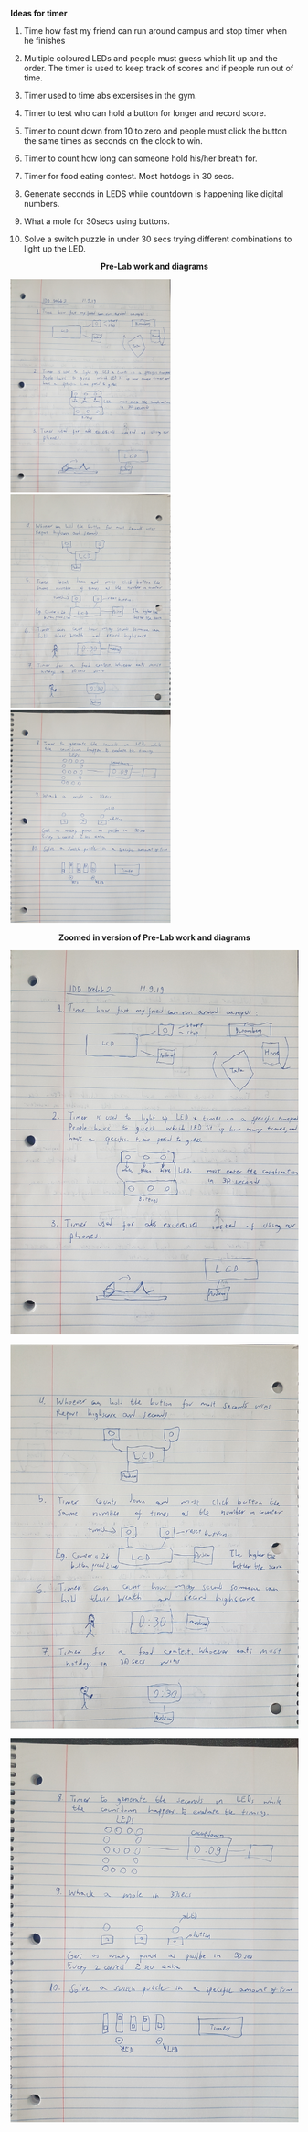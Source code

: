 **Ideas for timer**

1. Time how fast my friend can run around campus and stop timer when he finishes

2. Multiple coloured LEDs and people must guess which lit up and the order. The timer is used to keep track of scores and if people run out of time.

3. Timer used to time abs excersises in the gym.

4. Timer to test who can hold a button for longer and record score.

5. Timer to count down from 10 to zero and people must click the button the same times as seconds on the clock to win.

6. Timer to count how long can someone hold his/her breath for.

7. Timer for food eating contest. Most hotdogs in 30 secs.

8. Genenate seconds in LEDS while countdown is happening like digital numbers.

9. What a mole for 30secs using buttons.

10. Solve a switch puzzle in under 30 secs trying different combinations to light up the LED.

<p align="center"> <b> Pre-Lab work and diagrams </b> </p>
<p float="left">
  <img src="https://github.com/Konstantinos-KK/IDD-Lab2-Prep/blob/master/lab2prep1.jpg" width="280" />
  <img src="https://github.com/Konstantinos-KK/IDD-Lab2-Prep/blob/master/lab2prep2.jpg" width="280" /> 
  <img src="https://github.com/Konstantinos-KK/IDD-Lab2-Prep/blob/master/lab2prep3.jpg" width="280" />
</p>
<p align="center"> <b> Zoomed in version of Pre-Lab work and diagrams </b> </p>

![prelab1](https://github.com/Konstantinos-KK/IDD-Lab2-Prep/blob/master/lab2prep1.jpg)

![prelab2](https://github.com/Konstantinos-KK/IDD-Lab2-Prep/blob/master/lab2prep2.jpg)

![prelab3](https://github.com/Konstantinos-KK/IDD-Lab2-Prep/blob/master/lab2prep3.jpg)
